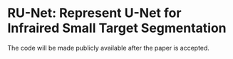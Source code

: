 # RU-Net: Represent U-Net for Infraired Small Target Segmentation

The code will be made publicly available after the paper is accepted.
